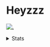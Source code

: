 # Heyzzz  

[![.](https://skillicons.dev/icons?i=js,ts,nextjs,nestjs,mongodb)](https://skillicons.dev)  

<details>
<summary>Stats</summary
<!--START_SECTION:waka-->

```txt
TypeScript    21 hrs 11 mins  ████████████████████░░░░░   79.94 %
JSON          3 hrs 8 mins    ███░░░░░░░░░░░░░░░░░░░░░░   11.88 %
Rust          1 hr 11 mins    █░░░░░░░░░░░░░░░░░░░░░░░░   04.52 %
JavaScript    39 mins         ▓░░░░░░░░░░░░░░░░░░░░░░░░   02.50 %
CSS           9 mins          ░░░░░░░░░░░░░░░░░░░░░░░░░   00.62 %
```

<!--END_SECTION:waka-->
</details>
